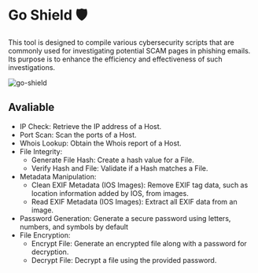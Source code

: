 # Go Shield 🛡️

This tool is designed to compile various cybersecurity scripts that are commonly used for investigating potential SCAM pages in phishing emails. Its purpose is to enhance the efficiency and effectiveness of such investigations.

![go-shield](./images/image.png)

## Avaliable

- IP Check: Retrieve the IP address of a Host. 
- Port Scan: Scan the ports of a Host. 
- Whois Lookup: Obtain the Whois report of a Host. 
- File Integrity: 
    - Generate File Hash: Create a hash value for a File. 
    - Verify Hash and File: Validate if a Hash matches a File. 
- Metadata Manipulation: 
    - Clean EXIF Metadata (IOS Images): Remove EXIF tag data, such as location information added by IOS, from images. 
    - Read EXIF Metadata (IOS Images): Extract all EXIF data from an image.
- Password Generation: Generate a secure password using letters, numbers, and symbols by default 
- File Encryption: 
    - Encrypt File: Generate an encrypted file along with a password for decryption. 
    - Decrypt File: Decrypt a file using the provided password.